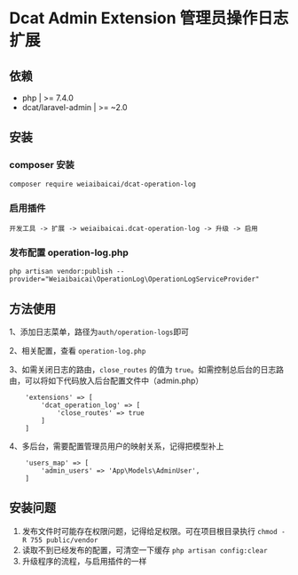 # Dcat Admin Extension  管理员操作日志扩展

## 依赖
- php  | >= 7.4.0
- dcat/laravel-admin  | >= ~2.0


## 安装

### composer 安装

```
composer require weiaibaicai/dcat-operation-log
```

### 启用插件
```
开发工具 -> 扩展 -> weiaibaicai.dcat-operation-log -> 升级 -> 启用
```

### 发布配置 operation-log.php

```
php artisan vendor:publish --provider="Weiaibaicai\OperationLog\OperationLogServiceProvider"
```

## 方法使用
1、添加日志菜单，路径为`auth/operation-logs`即可

2、相关配置，查看 `operation-log.php`

3、如需关闭日志的路由，`close_routes` 的值为 `true`。如需控制总后台的日志路由，可以将如下代码放入后台配置文件中（admin.php）
```
    'extensions' => [
        'dcat_operation_log' => [
            'close_routes' => true
        ]
    ]
```

4、多后台，需要配置管理员用户的映射关系，记得把模型补上
```
    'users_map' => [
        'admin_users' => 'App\Models\AdminUser',
    ]
```


## 安装问题
1. 发布文件时可能存在权限问题，记得给足权限。可在项目根目录执行 `chmod -R 755 public/vendor`
2. 读取不到已经发布的配置，可清空一下缓存 `php artisan config:clear`
3. 升级程序的流程，与启用插件的一样
